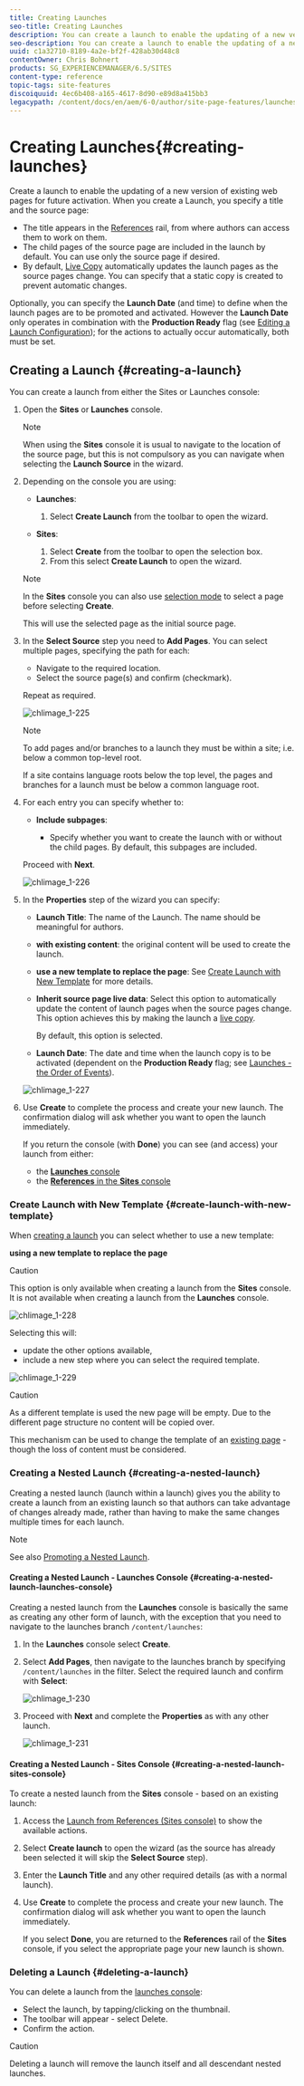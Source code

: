 ```yaml
---
title: Creating Launches
seo-title: Creating Launches
description: You can create a launch to enable the updating of a new version of existing web pages for future activation.
seo-description: You can create a launch to enable the updating of a new version of existing web pages for future activation.
uuid: c1a32710-8189-4a2e-bf2f-428ab30d48c8
contentOwner: Chris Bohnert
products: SG_EXPERIENCEMANAGER/6.5/SITES
content-type: reference
topic-tags: site-features
discoiquuid: 4ec6b408-a165-4617-8d90-e89d8a415bb3
legacypath: /content/docs/en/aem/6-0/author/site-page-features/launches
---
```


# Creating Launches{#creating-launches}

Create a launch to enable the updating of a new version of existing web pages for future activation. When you create a Launch, you specify a title and the source page:

* The title appears in the [References](/help/sites-authoring/author-environment-tools.md#references) rail, from where authors can access them to work on them.
* The child pages of the source page are included in the launch by default. You can use only the source page if desired.
* By default, [Live Copy](/help/sites-administering/msm.md) automatically updates the launch pages as the source pages change. You can specify that a static copy is created to prevent automatic changes.

Optionally, you can specify the **Launch Date** (and time) to define when the launch pages are to be promoted and activated. However the **Launch Date** only operates in combination with the **Production Ready** flag (see [Editing a Launch Configuration](/help/sites-authoring/launches-editing.md#editing-a-launch-configuration)); for the actions to actually occur automatically, both must be set.

## Creating a Launch {#creating-a-launch}

You can create a launch from either the Sites or Launches console:

1. Open the **Sites** or **Launches** console.

   >[!NOTE]
   >
   >When using the **Sites** console it is usual to navigate to the location of the source page, but this is not compulsory as you can navigate when selecting the **Launch Source** in the wizard.

1. Depending on the console you are using:

    * **Launches**:

        1. Select **Create Launch** from the toolbar to open the wizard.

    * **Sites**:

        1. Select **Create** from the toolbar to open the selection box.
        1. From this select **Create Launch** to open the wizard.

   >[!NOTE]
   >
   >In the **Sites** console you can also use [selection mode](/help/sites-authoring/basic-handling.md#viewing-and-selecting-resources) to select a page before selecting **Create**.
   >
   >This will use the selected page as the initial source page.

1. In the **Select Source** step you need to **Add Pages**. You can select multiple pages, specifying the path for each:

    * Navigate to the required location.
    * Select the source page(s) and confirm (checkmark).

   Repeat as required.

   ![chlimage_1-225](assets/chlimage_1-225.png)

   >[!NOTE]
   >
   >To add pages and/or branches to a launch they must be within a site; i.e. below a common top-level root.
   >
   >If a site contains language roots below the top level, the pages and branches for a launch must be below a common language root.

1. For each entry you can specify whether to:

    * **Include subpages**:

        * Specify whether you want to create the launch with or without the child pages.  By default, this subpages are included.

   Proceed with **Next**.

   ![chlimage_1-226](assets/chlimage_1-226.png)

1. In the **Properties** step of the wizard you can specify:

    * **Launch Title**: The name of the Launch. The name should be meaningful for authors.
    * **with existing content**: the original content will be used to create the launch.
    * **use a new template to replace the page**: See [Create Launch with New Template](#create-launch-with-new-template) for more details.
    * **Inherit source page live data**: Select this option to automatically update the content of launch pages when the source pages change. This option achieves this by making the launch a [live copy](/help/sites-administering/msm.md).

      By default, this option is selected.

    * **Launch Date**: The date and time when the launch copy is to be activated (dependent on the **Production Ready** flag; see [Launches - the Order of Events](/help/sites-authoring/launches.md#launches-the-order-of-events)).

   ![chlimage_1-227](assets/chlimage_1-227.png)

1. Use **Create** to complete the process and create your new launch. The confirmation dialog will ask whether you want to open the launch immediately.

   If you return the console (with **Done**) you can see (and access) your launch from either:

    * the [**Launches** console](/help/sites-authoring/launches.md#the-launches-console)
    * the [**References** in the **Sites** console](/help/sites-authoring/launches.md#launches-in-references-sites-console)

### Create Launch with New Template {#create-launch-with-new-template}

When [creating a launch](/help/sites-authoring/launches-creating.md#create-launch-with-new-template) you can select whether to use a new template:

**using a new template to replace the page**

>[!CAUTION]
>
>This option is only available when creating a launch from the **Sites** console. It is not available when creating a launch from the **Launches** console.

![chlimage_1-228](assets/chlimage_1-228.png)

Selecting this will:

* update the other options available,
* include a new step where you can select the required template.

![chlimage_1-229](assets/chlimage_1-229.png)

>[!CAUTION]
>
>As a different template is used the new page will be empty. Due to the different page structure no content will be copied over.
>
>This mechanism can be used to change the template of an [existing page](/help/sites-authoring/managing-pages.md#creating-a-new-page) - though the loss of content must be considered.

### Creating a Nested Launch {#creating-a-nested-launch}

Creating a nested launch (launch within a launch) gives you the ability to create a launch from an existing launch so that authors can take advantage of changes already made, rather than having to make the same changes multiple times for each launch.

>[!NOTE]
>
>See also [Promoting a Nested Launch](/help/sites-authoring/launches-promoting.md#promoting-a-nested-launch).

#### Creating a Nested Launch - Launches Console {#creating-a-nested-launch-launches-console}

Creating a nested launch from the **Launches** console is basically the same as creating any other form of launch, with the exception that you need to navigate to the launches branch `/content/launches`:

1. In the **Launches** console select **Create**.
1. Select **Add Pages**, then navigate to the launches branch by specifying `/content/launches` in the filter. Select the required launch and confirm with **Select**:

   ![chlimage_1-230](assets/chlimage_1-230.png)

1. Proceed with **Next** and complete the **Properties** as with any other launch.

   ![chlimage_1-231](assets/chlimage_1-231.png)

#### Creating a Nested Launch - Sites Console {#creating-a-nested-launch-sites-console}

To create a nested launch from the **Sites** console - based on an existing launch:

1. Access the [Launch from References (Sites console)](/help/sites-authoring/launches.md#launches-in-references-sites-console) to show the available actions.
1. Select **Create launch** to open the wizard (as the source has already been selected it will skip the **Select Source** step).

1. Enter the **Launch Title** and any other required details (as with a normal launch).

1. Use **Create** to complete the process and create your new launch. The confirmation dialog will ask whether you want to open the launch immediately.

   If you select **Done**, you are returned to the **References** rail of the **Sites** console, if you select the appropriate page your new launch is shown.

### Deleting a Launch {#deleting-a-launch}

You can delete a launch from the [launches console](/help/sites-authoring/launches.md#the-launches-console):

* Select the launch, by tapping/clicking on the thumbnail.
* The toolbar will appear - select Delete.
* Confirm the action.

>[!CAUTION]
>
>Deleting a launch will remove the launch itself and all descendant nested launches.

